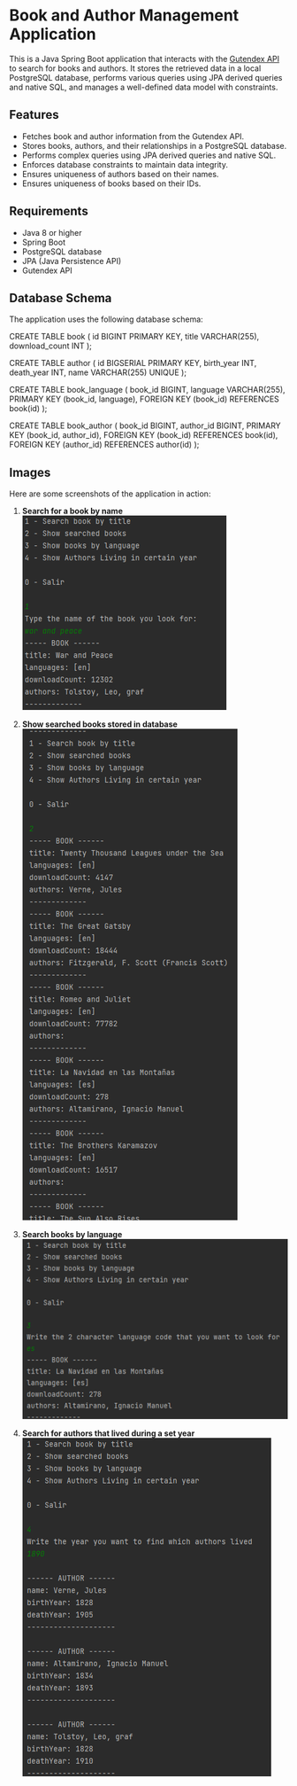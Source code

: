 # Book and Author Management Application

This is a Java Spring Boot application that interacts with the [Gutendex API](https://gutendex.com/) to search for books and authors. It stores the retrieved data in a local PostgreSQL database, performs various queries using JPA derived queries and native SQL, and manages a well-defined data model with constraints.

## Features

- Fetches book and author information from the Gutendex API.
- Stores books, authors, and their relationships in a PostgreSQL database.
- Performs complex queries using JPA derived queries and native SQL.
- Enforces database constraints to maintain data integrity.
- Ensures uniqueness of authors based on their names.
- Ensures uniqueness of books based on their IDs.

## Requirements

- Java 8 or higher
- Spring Boot
- PostgreSQL database
- JPA (Java Persistence API)
- Gutendex API

## Database Schema

The application uses the following database schema:


CREATE TABLE book (
    id BIGINT PRIMARY KEY,
    title VARCHAR(255),
    download_count INT
);

CREATE TABLE author (
    id BIGSERIAL PRIMARY KEY,
    birth_year INT,
    death_year INT,
    name VARCHAR(255) UNIQUE
);

CREATE TABLE book_language (
    book_id BIGINT,
    language VARCHAR(255),
    PRIMARY KEY (book_id, language),
    FOREIGN KEY (book_id) REFERENCES book(id)
);

CREATE TABLE book_author (
    book_id BIGINT,
    author_id BIGINT,
    PRIMARY KEY (book_id, author_id),
    FOREIGN KEY (book_id) REFERENCES book(id),
    FOREIGN KEY (author_id) REFERENCES author(id)
);

## Images

Here are some screenshots of the application in action:

1. **Search for a book by name**  
![Search Book By Name](images/menu-book-name-search.png)

2. **Show searched books stored in database**  
![Stored Books (Database)](images/listed-books.png)

3. **Search books by language**  
![Stored books in spanish language](images/search-by-language.png)

4. **Search for authors that lived during a set year**  
![Authors that lived during 1890](images/search-living-authors-by-year.png)

